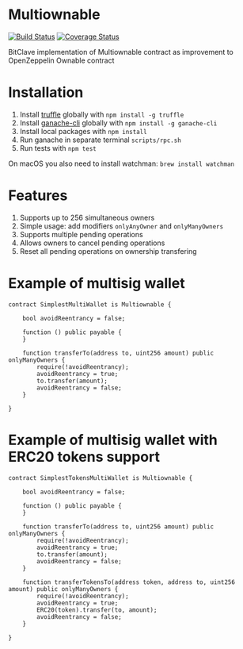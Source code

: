 # Multiownable

[![Build Status](https://travis-ci.org/bitclave/Multiownable.svg?branch=master)](https://travis-ci.org/bitclave/Multiownable)
[![Coverage Status](https://coveralls.io/repos/github/bitclave/Multiownable/badge.svg)](https://coveralls.io/github/bitclave/Multiownable)

BitClave implementation of Multiownable contract as improvement to OpenZeppelin Ownable contract

# Installation

1. Install [truffle](http://truffleframework.com) globally with `npm install -g truffle`
2. Install [ganache-cli](https://github.com/trufflesuite/ganache-cli) globally with `npm install -g ganache-cli`
3. Install local packages with `npm install`
4. Run ganache in separate terminal `scripts/rpc.sh`
5. Run tests with `npm test`

On macOS you also need to install watchman: `brew install watchman`

# Features

1. Supports up to 256 simultaneous owners
2. Simple usage: add modifiers `onlyAnyOwner` and `onlyManyOwners`
3. Supports multiple pending operations
4. Allows owners to cancel pending operations
5. Reset all pending operations on ownership transfering

# Example of multisig wallet

```solidity
contract SimplestMultiWallet is Multiownable {

    bool avoidReentrancy = false;

    function () public payable {
    }

    function transferTo(address to, uint256 amount) public onlyManyOwners {
        require(!avoidReentrancy);
        avoidReentrancy = true;
        to.transfer(amount);
        avoidReentrancy = false;
    }

}
```

# Example of multisig wallet with ERC20 tokens support

```solidity
contract SimplestTokensMultiWallet is Multiownable {

    bool avoidReentrancy = false;

    function () public payable {
    }

    function transferTo(address to, uint256 amount) public onlyManyOwners {
        require(!avoidReentrancy);
        avoidReentrancy = true;
        to.transfer(amount);
        avoidReentrancy = false;
    }

    function transferTokensTo(address token, address to, uint256 amount) public onlyManyOwners {
        require(!avoidReentrancy);
        avoidReentrancy = true;
        ERC20(token).transfer(to, amount);
        avoidReentrancy = false;
    }

}
```
